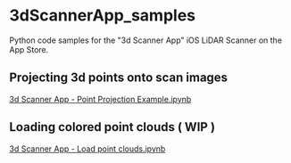 # 3dScannerApp_samples
Python code samples for the "3d Scanner App" iOS LiDAR Scanner on the App Store. 


## Projecting 3d points onto scan images
[3d Scanner App - Point Projection Example.ipynb](3d%20Scanner%20App%20-%20Point%20Projection%20Example.ipynb)


## Loading colored point clouds ( WIP ) 
[3d Scanner App - Load point clouds.ipynb](3d%20Scanner%20App%20-%20Load%20point%20clouds.ipynb)
